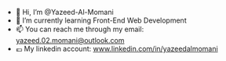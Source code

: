 - 👋 Hi, I’m @Yazeed-Al-Momani
- 🌱 I’m currently learning Front-End Web Development
- 📫 You can reach me through my email: yazeed.02.momani@outlook.com
- 💷 My linkedin account: www.linkedin.com/in/yazeedalmomani

<!---
Yazeed-Al-Momani/Yazeed-Al-Momani is a ✨ special ✨ repository because its `README.md` (this file) appears on your GitHub profile.
You can click the Preview link to take a look at your changes.
--->
